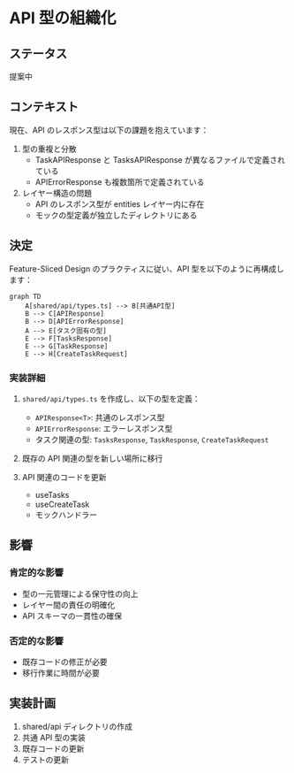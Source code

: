 # API 型の組織化

## ステータス

提案中

## コンテキスト

現在、API のレスポンス型は以下の課題を抱えています：

1. 型の重複と分散
   - TaskAPIResponse と TasksAPIResponse が異なるファイルで定義されている
   - APIErrorResponse も複数箇所で定義されている
2. レイヤー構造の問題
   - API のレスポンス型が entities レイヤー内に存在
   - モックの型定義が独立したディレクトリにある

## 決定

Feature-Sliced Design のプラクティスに従い、API 型を以下のように再構成します：

```mermaid
graph TD
    A[shared/api/types.ts] --> B[共通API型]
    B --> C[APIResponse]
    B --> D[APIErrorResponse]
    A --> E[タスク固有の型]
    E --> F[TasksResponse]
    E --> G[TaskResponse]
    E --> H[CreateTaskRequest]
```

### 実装詳細

1. `shared/api/types.ts` を作成し、以下の型を定義：
   - `APIResponse<T>`: 共通のレスポンス型
   - `APIErrorResponse`: エラーレスポンス型
   - タスク関連の型: `TasksResponse`, `TaskResponse`, `CreateTaskRequest`

2. 既存の API 関連の型を新しい場所に移行

3. API 関連のコードを更新
   - useTasks
   - useCreateTask
   - モックハンドラー

## 影響

### 肯定的な影響

- 型の一元管理による保守性の向上
- レイヤー間の責任の明確化
- API スキーマの一貫性の確保

### 否定的な影響

- 既存コードの修正が必要
- 移行作業に時間が必要

## 実装計画

1. shared/api ディレクトリの作成
2. 共通 API 型の実装
3. 既存コードの更新
4. テストの更新